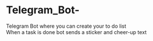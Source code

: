 # Telegram_Bot-
Telegram Bot where you can create your to do list \
When a task is done bot sends a sticker and cheer-up text
